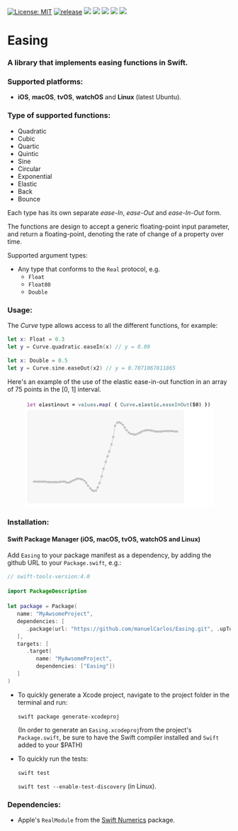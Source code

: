 [![License: MIT](https://img.shields.io/badge/License-MIT-blue.svg)](https://github.com/manuelCarlos/Easing/blob/master/LICENSE)
[![release](https://img.shields.io/github/release/manuelCarlos/Easing.svg)](https://github.com/manuelCarlos/Easing/releases/latest)
![](https://github.com/manuelCarlos/Easing/workflows/Test-spm/badge.svg?branch=main)
![](https://github.com/manuelCarlos/Easing/workflows/Test-iOS/badge.svg?branch=main)
![](https://github.com/manuelCarlos/Easing/workflows/Test-macOS/badge.svg?branch=main)
![](https://github.com/manuelCarlos/Easing/workflows/Test-tvOS/badge.svg?branch=main)
![](https://github.com/manuelCarlos/Easing/workflows/Test-Linux/badge.svg?branch=main)

# Easing

### A library that implements easing functions in Swift.

### Supported platforms:

- **iOS**, **macOS**, **tvOS**, **watchOS** and **Linux** (latest Ubuntu).

### Type of supported functions:

- Quadratic
- Cubic
- Quartic
- Quintic
- Sine
- Circular
- Exponential
- Elastic
- Back
- Bounce

Each type has its own separate *ease-In*, *ease-Out* and *ease-In-Out* form.

The functions are design to accept a generic floating-point input parameter,
and return a floating-point, denoting the rate of change of a property over time.

Supported argument types: 
- Any type that conforms to the `Real` protocol, e.g.
     - `Float`
     - `Float80`
     - `Double`
     
### Usage:

The *Curve* type allows access to all the different functions, for example:

```swift
let x: Float = 0.3
let y = Curve.quadratic.easeIn(x) // y = 0.09
```

```swift
let x: Double = 0.5
let y = Curve.sine.easeOut(x2) // y = 0.7071067811865    
```

Here's an example of the use of the elastic ease-in-out function in an array of 75 points in the [0, 1] interval.

<p align="center">
   <img src="https://github.com/manuelCarlos/images/blob/master/images/easing.jpeg" >
</p>

### Installation:

#### Swift Package Manager (iOS, macOS, tvOS, watchOS and Linux)

Add `Easing` to your package manifest as a dependency, by adding the github URL to your `Package.swift`, e.g.:

```swift
// swift-tools-version:4.0

import PackageDescription

let package = Package(
   name: "MyAwsomeProject",
   dependencies: [
      .package(url: "https://github.com/manuelCarlos/Easing.git", .upToNextMajor(from: "2.0.0"))
   ],
   targets: [
      .target(
         name: "MyAwsomeProject",
         dependencies: ["Easing"])
   ]
)
```

  - To quickly generate a Xcode project, navigate to the project folder in the terminal and run: 
  
    `swift package generate-xcodeproj`
    
     (In order to generate an `Easing.xcodeproj`from the project's `Package.swift`, be sure to have the Swift compiler installed and `Swift` added to your $PATH)

  - To quickly run the tests:
    
    `swift test`
    
    `swift test --enable-test-discovery` (in Linux).
    
### Dependencies:

- Apple's `RealModule` from the [Swift Numerics](https://github.com/apple/swift-numerics) package.
